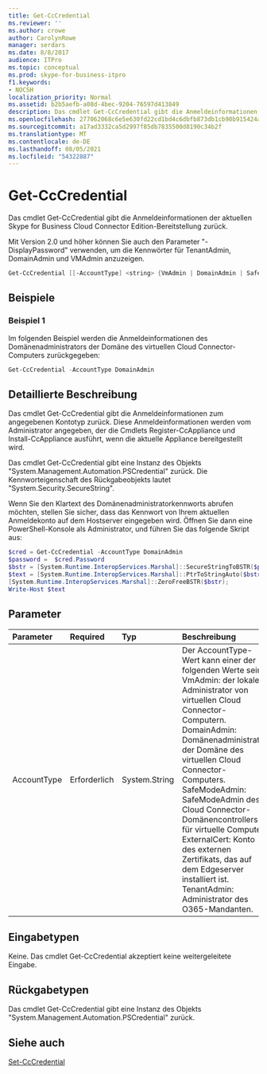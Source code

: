 ```yaml
---
title: Get-CcCredential
ms.reviewer: ''
ms.author: crowe
author: CarolynRowe
manager: serdars
ms.date: 8/8/2017
audience: ITPro
ms.topic: conceptual
ms.prod: skype-for-business-itpro
f1.keywords:
- NOCSH
localization_priority: Normal
ms.assetid: b2b5aefb-a08d-4bec-9204-76597d413849
description: Das cmdlet Get-CcCredential gibt die Anmeldeinformationen der aktuellen Skype for Business Cloud Connector Edition-Bereitstellung zurück.
ms.openlocfilehash: 277062068c6e5e630fd22cd1bd4c6dbfb873db1cb90b915424aa6e3a3eb6ce50
ms.sourcegitcommit: a17ad3332ca5d2997f85db7835500d8190c34b2f
ms.translationtype: MT
ms.contentlocale: de-DE
ms.lasthandoff: 08/05/2021
ms.locfileid: "54322887"
---
```

# <a name="get-cccredential"></a>Get-CcCredential
 
Das cmdlet Get-CcCredential gibt die Anmeldeinformationen der aktuellen Skype for Business Cloud Connector Edition-Bereitstellung zurück. 
  
Mit Version 2.0 und höher können Sie auch den Parameter "-DisplayPassword" verwenden, um die Kennwörter für TenantAdmin, DomainAdmin und VMAdmin anzuzeigen.
  
```powershell
Get-CcCredential [[-AccountType] <string> {VmAdmin | DomainAdmin | SafeModeAdmin | ExternalCert | TenantAdmin}]
```

## <a name="examples"></a>Beispiele
<a name="Examples"> </a>

### <a name="example-1"></a>Beispiel 1

Im folgenden Beispiel werden die Anmeldeinformationen des Domänenadministrators der Domäne des virtuellen Cloud Connector-Computers zurückgegeben:
  
```powershell
Get-CcCredential -AccountType DomainAdmin
```

## <a name="detailed-description"></a>Detaillierte Beschreibung
<a name="DetailedDescription"> </a>

Das cmdlet Get-CcCredential gibt die Anmeldeinformationen zum angegebenen Kontotyp zurück. Diese Anmeldeinformationen werden vom Administrator angegeben, der die Cmdlets Register-CcAppliance und Install-CcAppliance ausführt, wenn die aktuelle Appliance bereitgestellt wird. 
  
Das cmdlet Get-CcCredential gibt eine Instanz des Objekts "System.Management.Automation.PSCredential" zurück. Die Kennworteigenschaft des Rückgabeobjekts lautet "System.Security.SecureString".
  
Wenn Sie den Klartext des Domänenadministratorkennworts abrufen möchten, stellen Sie sicher, dass das Kennwort von Ihrem aktuellen Anmeldekonto auf dem Hostserver eingegeben wird. Öffnen Sie dann eine PowerShell-Konsole als Administrator, und führen Sie das folgende Skript aus:
  
```powershell
$cred = Get-CcCredential -AccountType DomainAdmin
$password =  $cred.Password
$bstr = [System.Runtime.InteropServices.Marshal]::SecureStringToBSTR($password);
$text = [System.Runtime.InteropServices.Marshal]::PtrToStringAuto($bstr);
[System.Runtime.InteropServices.Marshal]::ZeroFreeBSTR($bstr);
Write-Host $text
```

## <a name="parameters"></a>Parameter
<a name="DetailedDescription"> </a>

|**Parameter**|**Required**|**Typ**|**Beschreibung**|
|:-----|:-----|:-----|:-----|
| AccountType <br/> |Erforderlich  <br/> | System.String <br/> | Der AccountType-Wert kann einer der folgenden Werte sein: <br/>  VmAdmin: der lokale Administrator von virtuellen Cloud Connector-Computern. <br/>  DomainAdmin: Domänenadministrator der Domäne des virtuellen Cloud Connector-Computers. <br/>  SafeModeAdmin: SafeModeAdmin des Cloud Connector-Domänencontrollers für virtuelle Computer. <br/>  ExternalCert: Konto des externen Zertifikats, das auf dem Edgeserver installiert ist. <br/>  TenantAdmin: Administrator des O365-Mandanten. <br/> |
   
## <a name="input-types"></a>Eingabetypen
<a name="InputTypes"> </a>

Keine. Das cmdlet Get-CcCredential akzeptiert keine weitergeleitete Eingabe.
  
## <a name="return-types"></a>Rückgabetypen
<a name="ReturnTypes"> </a>

Das cmdlet Get-CcCredential gibt eine Instanz des Objekts "System.Management.Automation.PSCredential" zurück.
  
## <a name="see-also"></a>Siehe auch
<a name="ReturnTypes"> </a>

[Set-CcCredential](set-cccredential.md)
  

